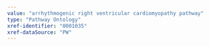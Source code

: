 ```yaml
---
value: "arrhythmogenic right ventricular cardiomyopathy pathway"
type: "Pathway Ontology"
xref-identifier: "0001035"
xref-dataSource: "PW"
---
```

